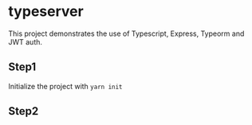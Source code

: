 # typeserver

This project demonstrates the use of Typescript, Express, Typeorm and JWT auth.

## Step1

Initialize the project with `yarn init`

## Step2
